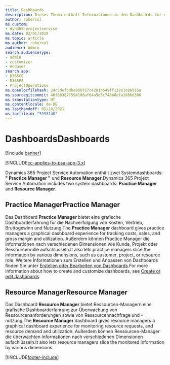 ```yaml
---
title: Dashboards
description: Dieses Thema enthält Informationen zu den Dashboards für die Berichterstellung, die in Dynamics 365 Project Service Automation enthalten sind.
author: ruhercul
ms.custom:
- dyn365-projectservice
ms.date: 03/01/2019
ms.topic: article
ms.author: ruhercul
audience: Admin
search.audienceType:
- admin
- customizer
- enduser
search.app:
- D365CE
- D365PS
- ProjectOperations
ms.openlocfilehash: 24c5def3dba980757c4281b649ff132e1c86915a
ms.sourcegitcommit: 40f68387f594180af64a5e5c748b6efa188bd300
ms.translationtype: HT
ms.contentlocale: de-DE
ms.lasthandoff: 05/10/2021
ms.locfileid: "5998140"
---
```

# <a name="dashboards"></a><span data-ttu-id="455b4-103">Dashboards</span><span class="sxs-lookup"><span data-stu-id="455b4-103">Dashboards</span></span>

[!include [banner](../includes/psa-now-project-operations.md)]

[!INCLUDE[cc-applies-to-psa-app-3.x](../includes/cc-applies-to-psa-app-3x.md)]

<span data-ttu-id="455b4-104">Dynamics 365 Project Service Automation enthält zwei Systemdashboards: **" Practice Manager "** und **Resource Manager**.</span><span class="sxs-lookup"><span data-stu-id="455b4-104">Dynamics 365 Project Service Automation includes two system dashboards: **Practice Manager** and **Resource Manager**.</span></span>

## <a name="practice-manager"></a><span data-ttu-id="455b4-105">Practice Manager</span><span class="sxs-lookup"><span data-stu-id="455b4-105">Practice Manager</span></span> 

<span data-ttu-id="455b4-106">Das Dashboard **Practice Manager** bietet eine grafische Dashboarderfahrung für die Nachverfolgung von Kosten, Vertrieb, Bruttogewinn und Nutzung.</span><span class="sxs-lookup"><span data-stu-id="455b4-106">The **Practice Manager** dashboard gives practice managers a graphical dashboard experience for tracking costs, sales, and gross margin and utilization.</span></span> <span data-ttu-id="455b4-107">Außerdem können Practice Manager die Informationen nach verschiedenen Dimensionen wie Kunde, Projekt oder Ressourcenrolle aufschlüsseln.</span><span class="sxs-lookup"><span data-stu-id="455b4-107">It also lets practice managers slice the information by various dimensions, such as customer, project, or resource role.</span></span> <span data-ttu-id="455b4-108">Weitere Informationen zum Erstellen und Anpassen von Dashboards finden Sie unter [Erstellen oder Bearbeiten von Dashboards](/dynamics365/customerengagement/on-premises/customize/create-edit-dashboards).</span><span class="sxs-lookup"><span data-stu-id="455b4-108">For more information about how to create and customize dashboards, see [Create or edit dashboards](/dynamics365/customerengagement/on-premises/customize/create-edit-dashboards).</span></span>

## <a name="resource-manager"></a><span data-ttu-id="455b4-109">Resource Manager</span><span class="sxs-lookup"><span data-stu-id="455b4-109">Resource Manager</span></span> 

<span data-ttu-id="455b4-110">Das Dashboard **Resource Manager** bietet Ressourcen-Managern eine grafische Dashboarderfahrung zur Überwachung von Ressourcenanforderungen sowie von Ressourcennachfrage und -nutzung.</span><span class="sxs-lookup"><span data-stu-id="455b4-110">The **Resource Manager** dashboard gives resource managers a graphical dashboard experience for monitoring resource requests, and resource demand and utilization.</span></span> <span data-ttu-id="455b4-111">Außerdem können Ressourcen-Manager die überwachten Informationen nach verschiedenen Dimensionen aufschlüsseln.</span><span class="sxs-lookup"><span data-stu-id="455b4-111">It also lets resource managers slice the monitored information by various dimensions.</span></span>


[!INCLUDE[footer-include](../includes/footer-banner.md)]